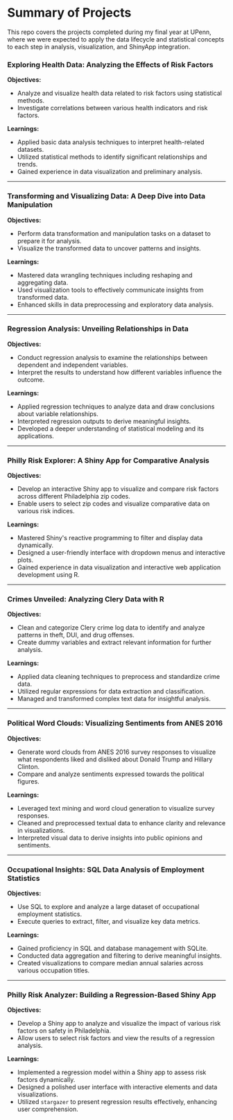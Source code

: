 # Summary of Projects
This repo covers the projects completed during my final year at UPenn, where we were expected to apply the data lifecycle and statistical concepts to each step in analysis, visualization, and ShinyApp integration.

### **Exploring Health Data: Analyzing the Effects of Risk Factors**

**Objectives:**
- Analyze and visualize health data related to risk factors using statistical methods.
- Investigate correlations between various health indicators and risk factors.

**Learnings:**
- Applied basic data analysis techniques to interpret health-related datasets.
- Utilized statistical methods to identify significant relationships and trends.
- Gained experience in data visualization and preliminary analysis.

---

### **Transforming and Visualizing Data: A Deep Dive into Data Manipulation**

**Objectives:**
- Perform data transformation and manipulation tasks on a dataset to prepare it for analysis.
- Visualize the transformed data to uncover patterns and insights.

**Learnings:**
- Mastered data wrangling techniques including reshaping and aggregating data.
- Used visualization tools to effectively communicate insights from transformed data.
- Enhanced skills in data preprocessing and exploratory data analysis.

---

### **Regression Analysis: Unveiling Relationships in Data**

**Objectives:**
- Conduct regression analysis to examine the relationships between dependent and independent variables.
- Interpret the results to understand how different variables influence the outcome.

**Learnings:**
- Applied regression techniques to analyze data and draw conclusions about variable relationships.
- Interpreted regression outputs to derive meaningful insights.
- Developed a deeper understanding of statistical modeling and its applications.

---

### **Philly Risk Explorer: A Shiny App for Comparative Analysis**

**Objectives:**
- Develop an interactive Shiny app to visualize and compare risk factors across different Philadelphia zip codes.
- Enable users to select zip codes and visualize comparative data on various risk indices.

**Learnings:**
- Mastered Shiny's reactive programming to filter and display data dynamically.
- Designed a user-friendly interface with dropdown menus and interactive plots.
- Gained experience in data visualization and interactive web application development using R.

---

### **Crimes Unveiled: Analyzing Clery Data with R**

**Objectives:**
- Clean and categorize Clery crime log data to identify and analyze patterns in theft, DUI, and drug offenses.
- Create dummy variables and extract relevant information for further analysis.

**Learnings:**
- Applied data cleaning techniques to preprocess and standardize crime data.
- Utilized regular expressions for data extraction and classification.
- Managed and transformed complex text data for insightful analysis.

---

### **Political Word Clouds: Visualizing Sentiments from ANES 2016**

**Objectives:**
- Generate word clouds from ANES 2016 survey responses to visualize what respondents liked and disliked about Donald Trump and Hillary Clinton.
- Compare and analyze sentiments expressed towards the political figures.

**Learnings:**
- Leveraged text mining and word cloud generation to visualize survey responses.
- Cleaned and preprocessed textual data to enhance clarity and relevance in visualizations.
- Interpreted visual data to derive insights into public opinions and sentiments.

---

### **Occupational Insights: SQL Data Analysis of Employment Statistics**

**Objectives:**
- Use SQL to explore and analyze a large dataset of occupational employment statistics.
- Execute queries to extract, filter, and visualize key data metrics.

**Learnings:**
- Gained proficiency in SQL and database management with SQLite.
- Conducted data aggregation and filtering to derive meaningful insights.
- Created visualizations to compare median annual salaries across various occupation titles.

---

### **Philly Risk Analyzer: Building a Regression-Based Shiny App**

**Objectives:**
- Develop a Shiny app to analyze and visualize the impact of various risk factors on safety in Philadelphia.
- Allow users to select risk factors and view the results of a regression analysis.

**Learnings:**
- Implemented a regression model within a Shiny app to assess risk factors dynamically.
- Designed a polished user interface with interactive elements and data visualizations.
- Utilized `stargazer` to present regression results effectively, enhancing user comprehension.
